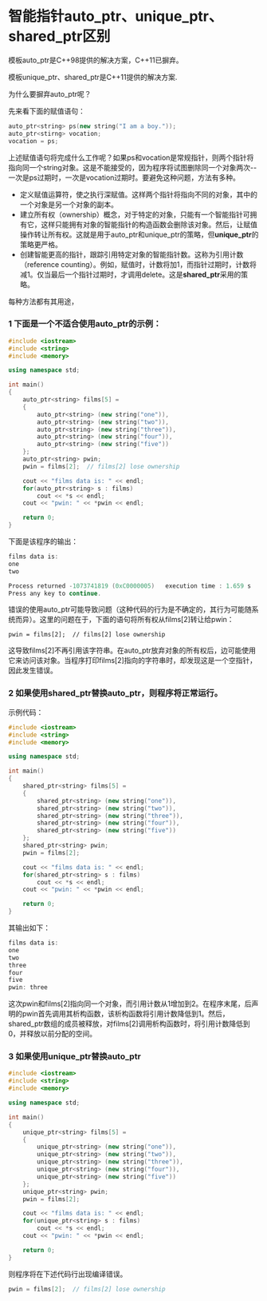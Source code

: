 # 智能指针auto_ptr、unique_ptr、shared_ptr区别

模板auto_ptr是C++98提供的解决方案，C++11已摒弃。

模板unique_ptr、shared_ptr是C++11提供的解决方案.

为什么要摒弃auto_ptr呢？

先来看下面的赋值语句：

```c++
auto_ptr<string> ps(new string("I am a boy."));
auto_ptr<stirng> vocation;
vocation = ps;
```

上述赋值语句将完成什么工作呢？如果ps和vocation是常规指针，则两个指针将指向同一个string对象。这是不能接受的，因为程序将试图删除同一个对象两次--一次是ps过期时，一次是vocation过期时。要避免这种问题，方法有多种。

- 定义赋值运算符，使之执行深赋值。这样两个指针将指向不同的对象，其中的一个对象是另一个对象的副本。
- 建立所有权（ownership）概念，对于特定的对象，只能有一个智能指针可拥有它，这样只能拥有对象的智能指针的构造函数会删除该对象。然后，让赋值操作转让所有权。这就是用于auto_ptr和unique_ptr的策略，但**unique_ptr**的策略更严格。
- 创建智能更高的指针，跟踪引用特定对象的智能指针数。这称为引用计数（reference counting）。例如，赋值时，计数将加1，而指针过期时，计数将减1。仅当最后一个指针过期时，才调用delete。这是**shared_ptr**采用的策略。

每种方法都有其用途，

### 1 下面是一个不适合使用auto_ptr的示例：

```cpp
#include <iostream>
#include <string>
#include <memory>

using namespace std;

int main()
{
    auto_ptr<string> films[5] =
    {
        auto_ptr<string> (new string("one")),
        auto_ptr<string> (new string("two")),
        auto_ptr<string> (new string("three")),
        auto_ptr<string> (new string("four")),
        auto_ptr<string> (new string("five"))
    };
    auto_ptr<string> pwin;
    pwin = films[2];  // films[2] lose ownership

    cout << "films data is: " << endl;
    for(auto_ptr<string> s : films)
        cout << *s << endl;
    cout << "pwin: " << *pwin << endl;

    return 0;
}
```

下面是该程序的输出：

```cpp
films data is:
one
two

Process returned -1073741819 (0xC0000005)   execution time : 1.659 s
Press any key to continue.
```

错误的使用auto_ptr可能导致问题（这种代码的行为是不确定的，其行为可能随系统而异）。这里的问题在于，下面的语句将所有权从films[2]转让给pwin：

```text
pwin = films[2];  // films[2] lose ownership
```

这导致films[2]不再引用该字符串。在auto_ptr放弃对象的所有权后，边可能使用它来访问该对象。当程序打印films[2]指向的字符串时，却发现这是一个空指针，因此发生错误。

### 2 如果使用shared_ptr替换auto_ptr，则程序将正常运行。

示例代码：

```cpp
#include <iostream>
#include <string>
#include <memory>

using namespace std;

int main()
{
    shared_ptr<string> films[5] =
    {
        shared_ptr<string> (new string("one")),
        shared_ptr<string> (new string("two")),
        shared_ptr<string> (new string("three")),
        shared_ptr<string> (new string("four")),
        shared_ptr<string> (new string("five"))
    };
    shared_ptr<string> pwin;
    pwin = films[2];

    cout << "films data is: " << endl;
    for(shared_ptr<string> s : films)
        cout << *s << endl;
    cout << "pwin: " << *pwin << endl;

    return 0;
}
```

其输出如下：

```cpp
films data is:
one
two
three
four
five
pwin: three
```

这次pwin和films[2]指向同一个对象，而引用计数从1增加到2。在程序末尾，后声明的pwin首先调用其析构函数，该析构函数将引用计数降低到1。然后，shared_ptr数组的成员被释放，对films[2]调用析构函数时，将引用计数降低到0，并释放以前分配的空间。

### 3 如果使用unique_ptr替换auto_ptr

```cpp
#include <iostream>
#include <string>
#include <memory>

using namespace std;

int main()
{
    unique_ptr<string> films[5] =
    {
        unique_ptr<string> (new string("one")),
        unique_ptr<string> (new string("two")),
        unique_ptr<string> (new string("three")),
        unique_ptr<string> (new string("four")),
        unique_ptr<string> (new string("five"))
    };
    unique_ptr<string> pwin;
    pwin = films[2];

    cout << "films data is: " << endl;
    for(unique_ptr<string> s : films)
        cout << *s << endl;
    cout << "pwin: " << *pwin << endl;

    return 0;
}
```

则程序将在下述代码行出现编译错误。

```cpp
pwin = films[2];  // films[2] lose ownership
```